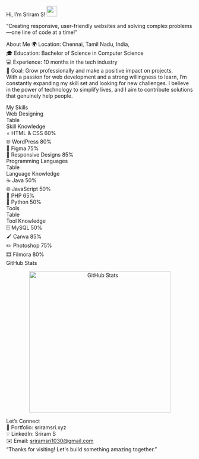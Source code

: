 Hi, I’m Sriram S! <img src="https://media.giphy.com/media/hvRJCLFzcasrR4ia7z/giphy.gif" width="28">
<p align="center">   </p>
“Creating responsive, user-friendly websites and solving complex problems—one line of code at a time!”

About Me
🌍 Location: Chennai, Tamil Nadu, India,<br>
🎓 Education: Bachelor of Science in Computer Science<br>
💻 Experience: 10 months in the tech industry<br>
🎯 Goal: Grow professionally and make a positive impact on projects.<br>
With a passion for web development and a strong willingness to learn, I’m constantly expanding my skill set and looking for new challenges. I believe in the power of technology to simplify lives, and I aim to contribute solutions that genuinely help people.<br>

My Skills<br>
Web Designing<br>
Table<br>
Skill	Knowledge<br>
⭐ HTML & CSS	60%<br>
🌐 WordPress	80%<br>
🎨 Figma	75%<br>
📱 Responsive Designs	85%<br>
Programming Languages<br>
Table<br>
Language	Knowledge<br>
☕ Java	50%<br>
🌐 JavaScript	50%<br>
🐘 PHP	65%<br>
🐍 Python	50%<br>
Tools<br>
Table<br>
Tool	Knowledge<br>
🗄️ MySQL	50%<br>
🖌️ Canva	85%<br>
✏️ Photoshop	75%<br>
🎞️ Filmora	80%<br>
GitHub Stats<br>
<p align="center"> <img src="https://github-readme-stats.vercel.app/api?username=sriram1030&show_icons=true&theme=radical" width="380" alt="GitHub Stats"/> <br/> </p>

Let’s Connect<br/>
💼 Portfolio: sriramsri.xyz<br/>
💡 LinkedIn: Sriram S<br/>
✉️ Email: sriramsri1030@gmail.com<br/>
“Thanks for visiting! Let's build something amazing together.”<br/>

